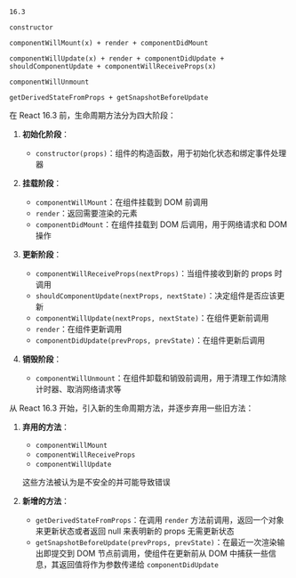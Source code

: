 ```
16.3

constructor

componentWillMount(x) + render + componentDidMount

componentWillUpdate(x) + render + componentDidUpdate + shouldComponentUpdate + componentWillReceiveProps(x)

componentWillUnmount

getDerivedStateFromProps + getSnapshotBeforeUpdate
```

在 React 16.3 前，生命周期方法分为四大阶段：

1. **初始化阶段**：

   - `constructor(props)`：组件的构造函数，用于初始化状态和绑定事件处理器

2. **挂载阶段**：

   - `componentWillMount`：在组件挂载到 DOM 前调用
   - `render`：返回需要渲染的元素
   - `componentDidMount`：在组件挂载到 DOM 后调用，用于网络请求和 DOM 操作

3. **更新阶段**：

   - `componentWillReceiveProps(nextProps)`：当组件接收到新的 props 时调用
   - `shouldComponentUpdate(nextProps, nextState)`：决定组件是否应该更新
   - `componentWillUpdate(nextProps, nextState)`：在组件更新前调用
   - `render`：在组件更新调用
   - `componentDidUpdate(prevProps, prevState)`：在组件更新后调用

4. **销毁阶段**：

   - `componentWillUnmount`：在组件卸载和销毁前调用，用于清理工作如清除计时器、取消网络请求等

从 React 16.3 开始，引入新的生命周期方法，并逐步弃用一些旧方法：

1. **弃用的方法**：

   - `componentWillMount`
   - `componentWillReceiveProps`
   - `componentWillUpdate`

   这些方法被认为是不安全的并可能导致错误

2. **新增的方法**：

   - `getDerivedStateFromProps`：在调用 `render` 方法前调用，返回一个对象来更新状态或者返回 null 来表明新的 props 无需更新状态
   - `getSnapshotBeforeUpdate(prevProps, prevState)`：在最近一次渲染输出即提交到 DOM 节点前调用，使组件在更新前从 DOM 中捕获一些信息，其返回值将作为参数传递给 `componentDidUpdate`
